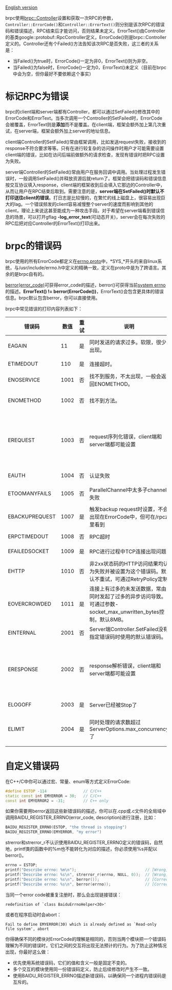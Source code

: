 [English version](../en/error_code.md)

brpc使用[brpc::Controller](https://github.com/brpc/brpc/blob/master/src/brpc/controller.h)设置和获取一次RPC的参数，`Controller::ErrorCode()`和`Controller::ErrorText()`则分别是该次RPC的错误码和错误描述，RPC结束后才能访问，否则结果未定义。ErrorText()由Controller的基类google::protobuf::RpcController定义，ErrorCode()则是brpc::Controller定义的。Controller还有个Failed()方法告知该次RPC是否失败，这三者的关系是：

- 当Failed()为true时，ErrorCode()一定为非0，ErrorText()则为非空。
- 当Failed()为false时，ErrorCode()一定为0，ErrorText()未定义（目前在brpc中会为空，但你最好不要依赖这个事实）

# 标记RPC为错误

brpc的client端和server端都有Controller，都可以通过SetFailed()修改其中的ErrorCode和ErrorText。当多次调用一个Controller的SetFailed时，ErrorCode会被覆盖，ErrorText则是**添加**而不是覆盖。在client端，框架会额外加上第几次重试，在server端，框架会额外加上server的地址信息。

client端Controller的SetFailed()常由框架调用，比如发送request失败，接收到的response不符合要求等等。只有在进行较复杂的访问操作时用户才可能需要设置client端的错误，比如在访问后端前做额外的请求检查，发现有错误时把RPC设置为失败。

server端Controller的SetFailed()常由用户在服务回调中调用。当处理过程发生错误时，一般调用SetFailed()并释放资源后就return了。框架会把错误码和错误信息按交互协议填入response，client端的框架收到后会填入它那边的Controller中，从而让用户在RPC结束后取到。需要注意的是，**server端在SetFailed()时默认不打印送往client的错误**。打日志是比较慢的，在繁忙的线上磁盘上，很容易出现巨大的lag。一个错误频发的client容易减慢整个server的速度而影响到其他的client，理论上来说这甚至能成为一种攻击手段。对于希望在server端看到错误信息的场景，可以打开gflag **-log_error_text**(可动态开关)，server会在每次失败的RPC后把对应Controller的ErrorText()打印出来。

# brpc的错误码

brpc使用的所有ErrorCode都定义在[errno.proto](https://github.com/brpc/brpc/blob/master/src/brpc/errno.proto)中，*SYS_*开头的来自linux系统，与/usr/include/errno.h中定义的精确一致，定义在proto中是为了跨语言。其余的是brpc自有的。

[berror(error_code)](https://github.com/brpc/brpc/blob/master/src/butil/errno.h)可获得error_code的描述，berror()可获得当前[system errno](http://www.cplusplus.com/reference/cerrno/errno/)的描述。**ErrorText() != berror(ErrorCode())**，ErrorText()会包含更具体的错误信息。brpc默认包含berror，你可以直接使用。

brpc中常见错误的打印内容列表如下：

 

| 错误码            | 数值   | 重试   | 说明                                       | 日志                                       |
| -------------- | ---- | ---- | ---------------------------------------- | ---------------------------------------- |
| EAGAIN         | 11   | 是    | 同时发送的请求过多。软限，很少出现。                       | Resource temporarily unavailable         |
| ETIMEDOUT      | 110  | 是    | 连接超时。                                    | Connection timed out                     |
| ENOSERVICE     | 1001 | 否    | 找不到服务，不太出现，一般会返回ENOMETHOD。               |                                          |
| ENOMETHOD      | 1002 | 否    | 找不到方法。                                   | 形式广泛，常见如"Fail to find method=..."        |
| EREQUEST       | 1003 | 否    | request序列化错误，client端和server端都可能设置        | 形式广泛："Missing required fields in request: …" "Fail to parse request message, …"  "Bad request" |
| EAUTH          | 1004 | 否    | 认证失败                                     | "Authentication failed"                  |
| ETOOMANYFAILS  | 1005 | 否    | ParallelChannel中太多子channel失败             | "%d/%d channels failed, fail_limit=%d"   |
| EBACKUPREQUEST | 1007 | 是    | 触发backup request时设置，不会出现在ErrorCode中，但可在/rpcz里看到 | “reached backup timeout=%dms"            |
| ERPCTIMEDOUT   | 1008 | 否    | RPC超时                                    | "reached timeout=%dms"                   |
| EFAILEDSOCKET  | 1009 | 是    | RPC进行过程中TCP连接出现问题                        | "The socket was SetFailed"               |
| EHTTP          | 1010 | 否    | 非2xx状态码的HTTP访问结果均认为失败并被设置为这个错误码。默认不重试，可通过RetryPolicy定制 | Bad http call                            |
| EOVERCROWDED   | 1011 | 是    | 连接上有过多的未发送数据，常由同时发起了过多的异步访问导致。可通过参数-socket_max_unwritten_bytes控制，默认8MB。 | The server is overcrowded                |
| EINTERNAL      | 2001 | 否    | Server端Controller.SetFailed没有指定错误码时使用的默认错误码。 | "Internal Server Error"                  |
| ERESPONSE      | 2002 | 否    | response解析错误，client端和server端都可能设置        | 形式广泛"Missing required fields in response: ...""Fail to parse response message, ""Bad response" |
| ELOGOFF        | 2003 | 是    | Server已经被Stop了                           | "Server is going to quit"                |
| ELIMIT         | 2004 | 是    | 同时处理的请求数超过ServerOptions.max_concurrency了 | "Reached server's limit=%d on concurrent requests" |

# 自定义错误码

在C++/C中你可以通过宏、常量、enum等方式定义ErrorCode:
```c++
#define ESTOP -114                // C/C++
static const int EMYERROR = 30;   // C/C++
const int EMYERROR2 = -31;        // C++ only
```
如果你需要用berror返回这些新错误码的描述，你可以在.cpp或.c文件的全局域中调用BAIDU_REGISTER_ERRNO(error_code, description)进行注册，比如：
```c++
BAIDU_REGISTER_ERRNO(ESTOP, "the thread is stopping")
BAIDU_REGISTER_ERRNO(EMYERROR, "my error")
```
strerror和strerror_r不认识使用BAIDU_REGISTER_ERRNO定义的错误码，自然地，printf类的函数中的%m也不能转化为对应的描述，你必须使用%s并配以berror()。
```c++
errno = ESTOP;
printf("Describe errno: %m\n");                              // [Wrong] Describe errno: Unknown error -114
printf("Describe errno: %s\n", strerror_r(errno, NULL, 0));  // [Wrong] Describe errno: Unknown error -114
printf("Describe errno: %s\n", berror());                    // [Correct] Describe errno: the thread is stopping
printf("Describe errno: %s\n", berror(errno));               // [Correct] Describe errno: the thread is stopping
```
当同一个error code被重复注册时，那么会出现链接错误：

```
redefinition of `class BaiduErrnoHelper<30>'
```
或者在程序启动时会abort：
```
Fail to define EMYERROR(30) which is already defined as `Read-only file system', abort
```

你得确保不同的模块对ErrorCode的理解是相同的，否则当两个模块把一个错误码理解为不同的错误时，它们之间的交互将出现无法预计的行为。为了防止这种情况出现，你最好这么做：
- 优先使用系统错误码，它们的值和含义一般是固定不变的。
- 多个交互的模块使用同一份错误码定义，防止后续修改时产生不一致。
- 使用BAIDU_REGISTER_ERRNO描述新错误码，以确保同一个进程内错误码是互斥的。 
